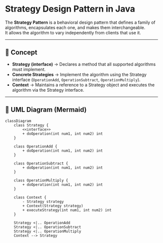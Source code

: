 # Strategy Design Pattern in Java

The **Strategy Pattern** is a behavioral design pattern that defines a family of algorithms, encapsulates each one, and makes them interchangeable.  
It allows the algorithm to vary independently from clients that use it.

---

## 📖 Concept
- **Strategy (interface)** → Declares a method that all supported algorithms must implement.  
- **Concrete Strategies** → Implement the algorithm using the Strategy interface (`OperationAdd`, `OperationSubtract`, `OperationMultiply`).  
- **Context** → Maintains a reference to a Strategy object and executes the algorithm via the Strategy interface.

---

## 📂 UML Diagram (Mermaid)
```mermaid
classDiagram
    class Strategy {
        <<interface>>
        + doOperation(int num1, int num2) int
    }

    class OperationAdd {
        + doOperation(int num1, int num2) int
    }

    class OperationSubtract {
        + doOperation(int num1, int num2) int
    }

    class OperationMultiply {
        + doOperation(int num1, int num2) int
    }

    class Context {
        - Strategy strategy
        + Context(Strategy strategy)
        + executeStrategy(int num1, int num2) int
    }

    Strategy <|.. OperationAdd
    Strategy <|.. OperationSubtract
    Strategy <|.. OperationMultiply
    Context --> Strategy
